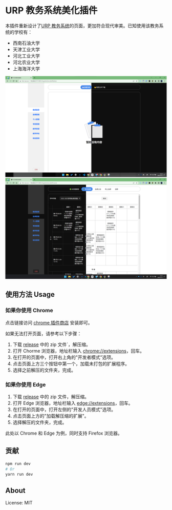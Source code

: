 # URP 教务系统美化插件

本插件重新设计了[URP 教务系统](http://cwjf.swpu.edu.cn/)的页面，更加符合现代审美。已知使用该教务系统的学校有：

-   西南石油大学
-   天津工业大学
-   河北工业大学
-   河北农业大学
-   上海海洋大学

![screenshot](./screenshots/poster/1.png)
![screenshot](./screenshots/poster/2.png)

## 使用方法 Usage

### 如果你使用 Chrome

点击链接访问 [chrome 插件商店](https://chrome.google.com/webstore/category/extensions?hl=en-US) 安装即可。

如果无法打开页面，请参考以下步骤：

1. 下载 [release](https://github.com/RiverTwilight/URP-Beautifier/releases) 中的 zip 文件`，解压缩。
2. 打开 Chorme 浏览器，地址栏输入 [chrome://extensions](chrome://extensions)，回车。
3. 在打开的页面中，打开右上角的"开发者模式”选项。
4. 点击页面上方三个按钮中第一个，加载未打包的扩展程序。
5. 选择之前解压的文件夹，完成。

### 如果你使用 Edge

1. 下载 [release](https://github.com/RiverTwilight/URP-Beautifier/releases) 中的 zip 文件，解压缩。
2. 打开 Edge 浏览器，地址栏输入 [edge://extensions](edge://extensions)，回车。
3. 在打开的页面中，打开左侧的"开发人员模式"选项。
4. 点击页面上方的"加载解压缩的扩展"。
5. 选择解压的文件夹，完成。

此处以 Chrome 和 Edge 为例，同时支持 Firefox 浏览器。

## 贡献

```bash
npm run dev
# Or
yarn run dev
```

## About

License: MIT

